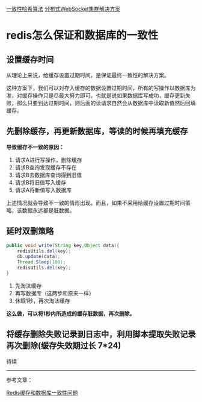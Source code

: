 [一致性哈希算法][4422cbd2]
[分布式WebSocket集群解决方案][90b0a0a5]

  [4422cbd2]: https://blog.51cto.com/zero01/2115528 "一致性哈希算法"
  [90b0a0a5]: https://segmentfault.com/a/1190000017307713 "分布式WebSocket集群解决方案"

# redis怎么保证和数据库的一致性

## 设置缓存时间

从理论上来说，给缓存设置过期时间，是保证最终一致性的解决方案。

这种方案下，我们可以对存入缓存的数据设置过期时间，所有的写操作以数据库为准，对缓存操作只是尽最大努力即可。也就是说如果数据库写成功，缓存更新失败，那么只要到达过期时间，则后面的读请求自然会从数据库中读取新值然后回填缓存。

## 先删除缓存，再更新数据库，等读的时候再填充缓存

**导致缓存不一致的原因：**

1. 请求A进行写操作，删除缓存
2. 请求B查询发现缓存不存在
3. 请求B去数据库查询得到旧值
4. 请求B将旧值写入缓存
5. 请求A将新值写入数据库

上述情况就会导致不一致的情形出现。而且，如果不采用给缓存设置过期时间策略，该数据永远都是脏数据。

## 延时双删策略

```java
public void write(String key,Object data){
    redisUtils.del(key);
    db.update(data);
    Thread.Sleep(100);
    redisUtils.del(key);
}
```

1. 先淘汰缓存
2. 再写数据库（这两步和原来一样）
3. 休眠1秒，再次淘汰缓存

**这么做，可以将1秒内所造成的缓存脏数据，再次删除。**

## 将缓存删除失败记录到日志中，利用脚本提取失败记录再次删除(缓存失效期过长 7*24)
待续

---

参考文章：

[Redis缓存和数据库一致性问题][c6a06b40]

  [c6a06b40]: https://www.cnblogs.com/rjzheng/p/9041659.html "Redis缓存和数据库一致性问题"
